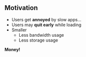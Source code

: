 ## Motivation

* Users get **annoyed** by slow apps...
* Users may **quit early** while loading
* Smaller
  * Less bandwidth usage
  * Less storage usage

**Money!**
